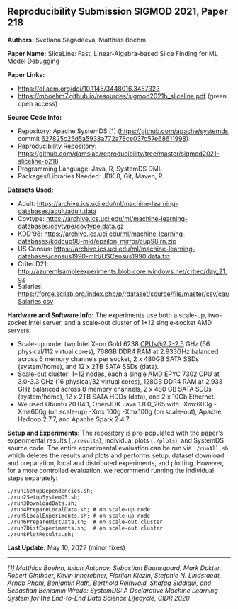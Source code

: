 ## Reproducibility Submission SIGMOD 2021, Paper 218

**Authors:** Svetlana Sagadeeva, Matthias Boehm

**Paper Name:** SliceLine: Fast, Linear-Algebra-based Slice Finding for ML Model Debugging

**Paper Links:** 
 * <https://dl.acm.org/doi/10.1145/3448016.3457323> 
 * <https://mboehm7.github.io/resources/sigmod2021b_sliceline.pdf> (green open access)

**Source Code Info:**
 * Repository: Apache SystemDS [1] (<https://github.com/apache/systemds>, commit [627825c25d5a5938a772a78ce037c57e68611998](https://github.com/apache/systemds/commit/627825c25d5a5938a772a78ce037c57e68611998))
 * Reproducibility Repository: <https://github.com/damslab/reproducibility/tree/master/sigmod2021-sliceline-p218>
 * Programming Language: Java, R, SystemDS DML
 * Packages/Libraries Needed: JDK 8, Git, Maven, R

**Datasets Used:**
 * Adult: <https://archive.ics.uci.edu/ml/machine-learning-databases/adult/adult.data>
 * Covtype: <https://archive.ics.uci.edu/ml/machine-learning-databases/covtype/covtype.data.gz>
 * KDD'98: <https://archive.ics.uci.edu/ml/machine-learning-databases/kddcup98-mld/epsilon_mirror/cup98lrn.zip>
 * US Census: <https://archive.ics.uci.edu/ml/machine-learning-databases/census1990-mld/USCensus1990.data.txt>
 * CriteoD21: <http://azuremlsampleexperiments.blob.core.windows.net/criteo/day_21.gz>
 * Salaries: <https://forge.scilab.org/index.php/p/rdataset/source/file/master/csv/car/Salaries.csv>

**Hardware and Software Info:** The experiments use both a scale-up, two-socket Intel server, and a scale-out cluster of 1+12 single-socket AMD servers:
 * Scale-up node: two Intel Xeon Gold 6238 CPUs@2.2-2.5 GHz (56 physical/112 virtual cores), 768GB DDR4 RAM at 2.933GHz balanced across 6 memory channels per socket, 2 x 480GB SATA SSDs (system/home), and 12 x 2TB SATA SSDs (data). 
 * Scale-out cluster: 1+12 nodes, each a single AMD EPYC 7302 CPU at 3.0-3.3 GHz (16 physical/32 virtual cores), 128GB DDR4 RAM at 2.933 GHz balanced across 8 memory channels, 2 x 480 GB SATA SDDs (system/home), 12 x 2TB SATA HDDs (data), and 2 x 10Gb Ethernet.
 * We used Ubuntu 20.04.1, OpenJDK Java 1.8.0_265 with -Xmx600g -Xms600g (on scale-up) -Xmx 100g -Xmx100g (on scale-out), Apache Hadoop 2.7.7, and Apache Spark 2.4.7.

**Setup and Experiments:** The repository is pre-populated with the paper's experimental results (`./results`), individual plots (`./plots`), and SystemDS source code. The entire experimental evaluation can be run via `./runAll.sh`, which deletes the results and plots and performs setup, dataset download and preparation, local and distributed experiments, and plotting. However, for a more controlled evaluation, we recommend running the individual steps separately:

    ./run1SetupDependencies.sh;
    ./run2SetupSystemDS.sh;
    ./run3DownloadData.sh;
    ./run4PrepareLocalData.sh; # on scale-up node
    ./run5LocalExperiments.sh; # on scale-up node 
    ./run6PrepareDistData.sh;  # on scale-out cluster
    ./run7DistExperiments.sh;  # on scale-out cluster
    ./run8PlotResults.sh;

**Last Update:** May 10, 2022 (minor fixes)

----

*[1] Matthias Boehm, Iulian Antonov, Sebastian Baunsgaard, Mark Dokter, Robert Ginthoer, Kevin Innerebner, Florijan Klezin, Stefanie N. Lindstaedt, Arnab Phani, Benjamin Rath, Berthold Reinwald, Shafaq Siddiqui, and Sebastian Benjamin Wrede: SystemDS: A Declarative Machine Learning System for the End-to-End Data Science Lifecycle, CIDR 2020*

